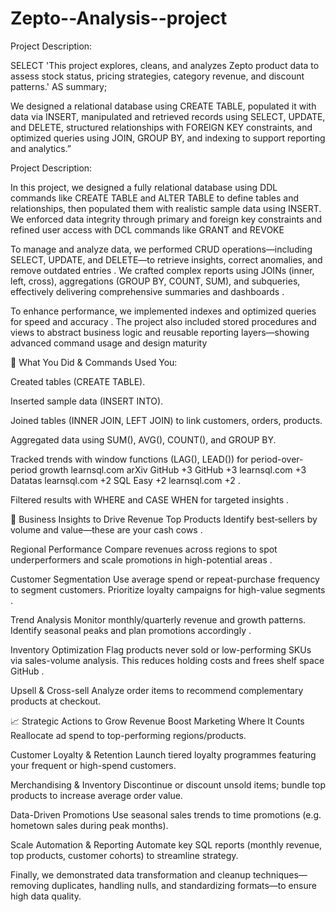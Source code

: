 # Zepto--Analysis--project

Project Description:

SELECT 'This project explores, cleans, and analyzes Zepto product data to assess stock status, pricing strategies, category revenue, and discount patterns.' AS summary;

We designed a relational database using CREATE TABLE, populated it with data via INSERT, manipulated and retrieved records using SELECT, UPDATE, and DELETE, structured relationships with FOREIGN KEY constraints, and optimized queries using JOIN, GROUP BY, and indexing to support reporting and analytics.”

Project Description:

In this project, we designed a fully relational database using DDL commands like CREATE TABLE and ALTER TABLE to define tables and relationships, then populated them with realistic sample data using INSERT. We enforced data integrity through primary and foreign key constraints and refined user access with DCL commands like GRANT and REVOKE 


To manage and analyze data, we performed CRUD operations—including SELECT, UPDATE, and DELETE—to retrieve insights, correct anomalies, and remove outdated entries . We crafted complex reports using JOINs (inner, left, cross), aggregations (GROUP BY, COUNT, SUM), and subqueries, effectively delivering comprehensive summaries and dashboards .

To enhance performance, we implemented indexes and optimized queries for speed and accuracy . The project also included stored procedures and views to abstract business logic and reusable reporting layers—showing advanced command usage and design maturity 

🔧 What You Did & Commands Used
You:

Created tables (CREATE TABLE).

Inserted sample data (INSERT INTO).

Joined tables (INNER JOIN, LEFT JOIN) to link customers, orders, products.

Aggregated data using SUM(), AVG(), COUNT(), and GROUP BY.

Tracked trends with window functions (LAG(), LEAD()) for period-over-period growth 
learnsql.com
arXiv
GitHub
+3
GitHub
+3
learnsql.com
+3
Datatas
learnsql.com
+2
SQL Easy
+2
learnsql.com
+2
.

Filtered results with WHERE and CASE WHEN for targeted insights .

🧠 Business Insights to Drive Revenue
Top Products
Identify best‑sellers by volume and value—these are your cash cows .

Regional Performance
Compare revenues across regions to spot underperformers and scale promotions in high-potential areas .

Customer Segmentation
Use average spend or repeat-purchase frequency to segment customers. Prioritize loyalty campaigns for high-value segments .

Trend Analysis
Monitor monthly/quarterly revenue and growth patterns. Identify seasonal peaks and plan promotions accordingly .

Inventory Optimization
Flag products never sold or low-performing SKUs via sales-volume analysis. This reduces holding costs and frees shelf space 
GitHub
.

Upsell & Cross-sell
Analyze order items to recommend complementary products at checkout.

📈 Strategic Actions to Grow Revenue
Boost Marketing Where It Counts
Reallocate ad spend to top-performing regions/products.

Customer Loyalty & Retention
Launch tiered loyalty programmes featuring your frequent or high-spend customers.

Merchandising & Inventory
Discontinue or discount unsold items; bundle top products to increase average order value.

Data-Driven Promotions
Use seasonal sales trends to time promotions (e.g. hometown sales during peak months).

Scale Automation & Reporting
Automate key SQL reports (monthly revenue, top products, customer cohorts) to streamline strategy.




Finally, we demonstrated data transformation and cleanup techniques—removing duplicates, handling nulls, and standardizing formats—to ensure high data quality.















